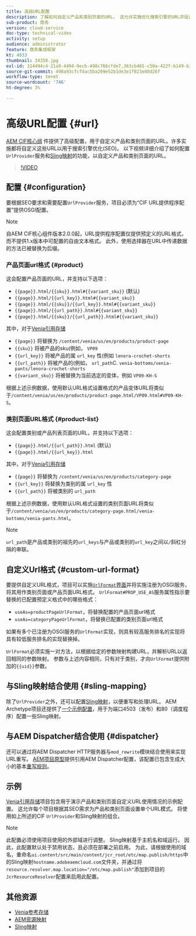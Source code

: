 ```yaml
---
title: 高级URL配置
description: 了解如何自定义产品和类别页面的URL。 这允许实施优化搜索引擎的URL并促进发现。
sub-product: 商务
version: cloud-service
doc-type: technical-video
activity: setup
audience: administrator
feature: 商务集成框架
kt: 4933
thumbnail: 34350.jpg
exl-id: 314494c4-21a9-4494-9ecb-498c766cfde7,363cb465-c50a-422f-b149-b3f41c2ebc0f
source-git-commit: 490a93cfcfdac5ba209e52b1de3e1f823e80d26f
workflow-type: tm+mt
source-wordcount: '746'
ht-degree: 3%

---
```


# 高级URL配置 {#url}

[AEM CIF核心组](https://github.com/adobe/aem-core-cif-components) 件提供了高级配置，用于自定义产品和类别页面的URL。许多实施都将自定义这些URL以用于搜索引擎优化(SEO)。  以下视频详细介绍了如何配置`UrlProvider`服务和[Sling映射](https://sling.apache.org/documentation/the-sling-engine/mappings-for-resource-resolution.html)的功能，以自定义产品和类别页面的URL。

>[!VIDEO](https://video.tv.adobe.com/v/34350/?quality=12)

## 配置 {#configuration}

要根据SEO要求和需要配置`UrlProvider`服务，项目必须为“CIF URL提供程序配置”提供OSGI配置。

>[!NOTE]
>
> 自AEM CIF核心组件版本2.0.0起，URL提供程序配置仅提供预定义的URL格式，而不提供1.x版本中可配置的自由文本格式。 此外，使用选择器在URL中传递数据的方法已被替换为后缀。

### 产品页面url格式 {#product}

这会配置产品页面的URL，并支持以下选项：

* `{{page}}.html/{{sku}}.html#{{variant_sku}}` (默认)
* `{{page}}.html/{{url_key}}.html#{{variant_sku}}`
* `{{page}}.html/{{sku}}/{{url_key}}.html#{{variant_sku}}`
* `{{page}}.html/{{url_path}}.html#{{variant_sku}}`
* `{{page}}.html/{{sku}}/{{url_path}}.html#{{variant_sku}}`

其中，对于[Venia引用存储](https://github.com/adobe/aem-cif-guides-venia)

* `{{page}}` 将替换为  `/content/venia/us/en/products/product-page`
* `{{sku}}` 将被产品的sku(例如，  `VP09`
* `{{url_key}}` 将被产品的属 `url_key` 性(例如  `lenora-crochet-shorts`
* `{{url_path}}` 将被产品的(例如， `url_path`C.  `venia-bottoms/venia-pants/lenora-crochet-shorts`
* `{{variant_sku}}` 将被替换为当前选定的变体，例如  `VP09-KH-S`

根据上述示例数据，使用默认URL格式设置格式的产品变体URL将类似于`/content/venia/us/en/products/product-page.html/VP09.html#VP09-KH-S`。

### 类别页面URL格式 {#product-list}

这会配置类别或产品列表页面的URL，并支持以下选项：

* `{{page}}.html/{{url_path}}.html` (默认)
* `{{page}}.html/{{url_key}}.html`

其中，对于[Venia引用存储](https://github.com/adobe/aem-cif-guides-venia)

* `{{page}}` 将替换为  `/content/venia/us/en/products/category-page`
* `{{url_key}}` 将替换为类别的属 `url_key` 性
* `{{url_path}}` 将被类别的  `url_path`

根据上述示例数据，使用默认URL格式设置的类别页面URL将类似于`/content/venia/us/en/products/category-page.html/venia-bottoms/venia-pants.html`。

>[!NOTE]
> 
> `url_path`是产品或类别的祖先的`url_keys`与产品或类别的`url_key`之间以`/`斜杠分隔的串联。

## 自定义Url格式 {#custom-url-format}

要提供自定义URL格式，项目可以实施[`UrlFormat`界面](https://javadoc.io/doc/com.adobe.commerce.cif/core-cif-components-core/latest/com/adobe/cq/commerce/core/components/services/urls/UrlFormat.html)并将实施注册为OSGI服务，将其用作类别页面或产品页面URL格式。 `UrlFormat#PROP_USE_AS`服务属性指示要替换的已配置预定义格式中的哪些格式：

* `useAs=productPageUrlFormat`，将替换配置的产品页面url格式
* `useAs=categoryPageUrlFormat`，将替换已配置的类别页面url格式

如果有多个已注册为OSGI服务的`UrlFormat`实现，则具有较高服务排名的实现将具有较低服务排名的实现替换掉。

`UrlFormat`必须实施一对方法，以根据给定的参数映射构建URL，并解析URL以返回相同的参数映射。 参数与上述内容相同，只有对于类别，才向`UrlFormat`提供附加的`{{uid}}`参数。

## 与Sling映射结合使用 {#sling-mapping}

除了`UrlProvider`之外，还可以配置[Sling映射](https://sling.apache.org/documentation/the-sling-engine/mappings-for-resource-resolution.html)，以便重写和处理URL。 AEM Archetype项目还提供了[一个示例配置](https://github.com/adobe/aem-cif-project-archetype/tree/master/src/main/archetype/samplecontent/src/main/content/jcr_root/etc/map.publish)，用于为端口4503（发布）和80（调度程序）配置一些Sling映射。

## 与AEM Dispatcher结合使用 {#dispatcher}

还可以通过将AEM Dispatcher HTTP服务器与`mod_rewrite`模块结合使用来实现URL重写。 [AEM项目原型](https://github.com/adobe/aem-project-archetype)提供引用AEM Dispatcher配置，该配置已包含生成大小的基本[重写规则](https://github.com/adobe/aem-project-archetype/tree/master/src/main/archetype/dispatcher.cloud)。

## 示例

[Venia引用存储](https://github.com/adobe/aem-cif-guides-venia)项目包含用于演示产品和类别页面自定义URL使用情况的示例配置。 这允许每个项目根据其SEO需求为产品和类别页面设置单个URL模式。 将使用如上所述的CIF `UrlProvider`和Sling映射的组合。

>[!NOTE]
>
>此配置必须使用项目使用的外部域进行调整。 Sling映射基于主机名和域运行。 因此，此配置默认处于禁用状态，且必须在部署之前启用。 为此，请根据使用的域名，重命名`ui.content/src/main/content/jcr_root/etc/map.publish/https`中的Sling映射`hostname.adobeaemcloud.com`文件夹，并通过将`resource.resolver.map.location="/etc/map.publish"`添加到项目的`JcrResourceResolver`配置来启用此配置。

## 其他资源

* [Venia参考存储](https://github.com/adobe/aem-cif-guides-venia)
* [AEM资源映射](https://experienceleague.adobe.com/docs/experience-manager-65/deploying/configuring/resource-mapping.html)
* [Sling映射](https://sling.apache.org/documentation/the-sling-engine/mappings-for-resource-resolution.html)

